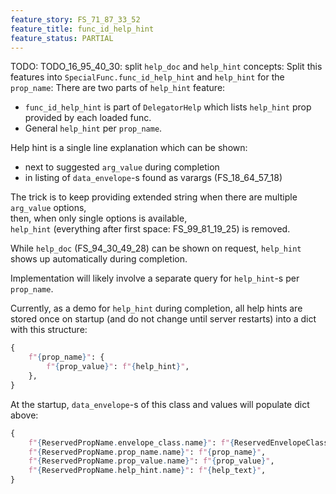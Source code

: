 ```yaml
---
feature_story: FS_71_87_33_52
feature_title: func_id_help_hint
feature_status: PARTIAL
---
```


TODO: TODO_16_95_40_30: split `help_doc` and `help_hint` concepts:
Split this features into `SpecialFunc.func_id_help_hint` and `help_hint` for the `prop_name`:
There are two parts of `help_hint` feature:
*   `func_id_help_hint` is part of `DelegatorHelp` which lists `help_hint` prop provided by each loaded func.
*   General `help_hint` per `prop_name`.

Help hint is a single line explanation which can be shown:
*   next to suggested `arg_value` during completion
*   in listing of `data_envelope`-s found as varargs (FS_18_64_57_18)

The trick is to keep providing extended string when there are multiple `arg_value` options,<br/>
then, when only single options is available,<br/>
`help_hint` (everything after first space: FS_99_81_19_25) is removed.

While `help_doc` (FS_94_30_49_28) can be shown on request,
`help_hint` shows up automatically during completion.

Implementation will likely involve a separate query
for `help_hint`-s per `prop_name`.

Currently, as a demo for `help_hint` during completion,
all help hints are stored once on startup (and do not change until server restarts)
into a dict with this structure:

```python
{
    f"{prop_name}": {
        f"{prop_value}": f"{help_hint}",
    },
}
```

At the startup, `data_envelope`-s of this class and values will populate dict above:

```python
{
    f"{ReservedPropName.envelope_class.name}": f"{ReservedEnvelopeClass.class_help.name}",
    f"{ReservedPropName.prop_name.name}": f"{prop_name}",
    f"{ReservedPropName.prop_value.name}": f"{prop_value}",
    f"{ReservedPropName.help_hint.name}": f"{help_text}",
}
```
